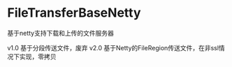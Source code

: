 # FileTransferBaseNetty
基于netty支持下载和上传的文件服务器

v1.0 基于分段传送文件，废弃
v2.0 基于Netty的FileRegion传送文件，在非ssl情况下实现，零拷贝
